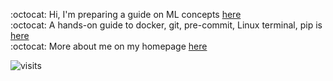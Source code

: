 :octocat: Hi,  I'm preparing a guide on ML concepts [here](https://github.com/fatemehsrz/ML_Concepts) <br>
:octocat: A hands-on guide to docker, git, pre-commit, Linux terminal, pip is [here](https://github.com/fatemehsrz/Poetry_Docker) <br>
:octocat: More about me on my homepage [here](https://fatemehsrz.github.io/) <br>

![visits](https://visit-counter.vercel.app/counter.png?page=https%3A%2F%2Fgithub.com%2Ffatemehsrz&s=30&c=1100ff&bg=00000000&no=6&ff=digi&tb=&ta=)


